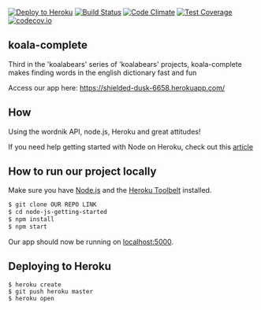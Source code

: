 [![Deploy to Heroku](https://www.herokucdn.com/deploy/button.png)](https://heroku.com/deploy)
[![Build Status](https://travis-ci.org/koalabears/koala-complete.svg?branch=master)](https://travis-ci.org/koalabears/koala-complete)
[![Code Climate](https://codeclimate.com/github/koalabears/koala-complete/badges/gpa.svg)](https://codeclimate.com/github/koalabears/koala-complete)
[![Test Coverage](https://codeclimate.com/github/koalabears/koala-complete/badges/coverage.svg)](https://codeclimate.com/github/koalabears/koala-complete/coverage)
[![codecov.io](http://codecov.io/github/koalabears/koala-complete/coverage.svg?branch=master)](http://codecov.io/github/koalabears/koala-complete?branch=master)

## koala-complete 

Third in the 'koalabears' series of 'koalabears' projects, koala-complete makes finding words in the english dictionary fast and fun

Access our app here: https://shielded-dusk-6658.herokuapp.com/

## How

Using the wordnik API, node.js, Heroku and great attitudes!

If you need help getting started with Node on Heroku, check out this [article](https://devcenter.heroku.com/articles/getting-started-with-nodejs)


## How to run our project locally

Make sure you have [Node.js](http://nodejs.org/) and the [Heroku Toolbelt](https://toolbelt.heroku.com/) installed.

```sh
$ git clone OUR REPO LINK
$ cd node-js-getting-started
$ npm install
$ npm start
```

Our app should now be running on [localhost:5000](http://localhost:5000/).

## Deploying to Heroku

```
$ heroku create
$ git push heroku master
$ heroku open
```
